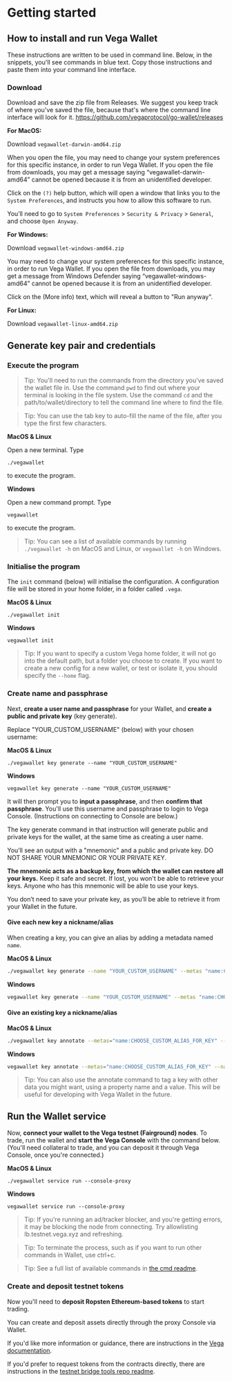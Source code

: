 # Getting started

## How to install and run Vega Wallet
These instructions are written to be used in command line. Below, in the snippets, you'll see commands in blue text. Copy those instructions and paste them into your command line interface.

### Download
Download and save the zip file from Releases. We suggest you keep track of where you've saved the file, because that's where the command line interface will look for it.
https://github.com/vegaprotocol/go-wallet/releases

**For MacOS:**

Download `vegawallet-darwin-amd64.zip`

When you open the file, you may need to change your system preferences for this specific instance, in order to run Vega Wallet. If you open the file from downloads, you may get a message saying “vegawallet-darwin-amd64” cannot be opened because it is from an unidentified developer.

Click on the `(?)` help button, which will open a window that links you to the `System Preferences`, and instructs you how to allow this software to run.

You’ll need to go to `System Preferences` > `Security & Privacy` > `General`, and choose `Open Anyway`.

**For Windows:**

Download `vegawallet-windows-amd64.zip`

You may need to change your system preferences for this specific instance, in order to run Vega Wallet. If you open the file from downloads, you may get a message from Windows Defender saying “vegawallet-windows-amd64” cannot be opened because it is from an unidentified developer.

Click on the (More info) text, which will reveal a button to "Run anyway".

**For Linux:**

Download `vegawallet-linux-amd64.zip`

## Generate key pair and credentials

### Execute the program

> Tip: You'll need to run the commands from the directory you've saved the wallet file in. Use the command `pwd` to find out where your terminal is looking in the file system. Use the command `cd` and the path/to/wallet/directory to tell the command line where to find the file.

> Tip: You can use the tab key to auto-fill the name of the file, after you type the first few characters.

**MacOS & Linux**

Open a new terminal. Type

```console
./vegawallet
```
to execute the program.

**Windows**

Open a new command prompt. Type

```console
vegawallet
```
to execute the program.

> Tip: You can see a list of available commands by running  `./vegawallet -h` on MacOS and Linux, or `vegawallet -h` on Windows.

### Initialise the program

The `init` command (below) will initialise the configuration. A configuration file will be stored in your home folder, in a folder called `.vega`.

**MacOS & Linux**

```console
./vegawallet init
```
**Windows**

```console
vegawallet init
```

> Tip: If you want to specify a custom Vega home folder, it will not go into the default path, but a folder you choose to create. If you want to create a new config for a new wallet, or test or isolate it, you should specify the `--home` flag.


### Create name and passphrase
Next, **create a user name and passphrase** for your Wallet, and **create a public and private key** (key generate).

Replace "YOUR_CUSTOM_USERNAME" (below) with your chosen username:

**MacOS & Linux**

```console
./vegawallet key generate --name "YOUR_CUSTOM_USERNAME"
```

**Windows**

```console
vegawallet key generate --name "YOUR_CUSTOM_USERNAME"
```

It will then prompt you to **input a passphrase**, and then **confirm that passphrase**. You'll use this username and passphrase to login to Vega Console. (Instructions on connecting to Console are below.)

The key generate command in that instruction will generate public and private keys for the wallet, at the same time as creating a user name.

You’ll see an output with a "mnemonic" and a public and private key. DO NOT SHARE YOUR MNEMONIC OR YOUR PRIVATE KEY.

**The mnemonic acts as a backup key, from which the wallet can restore all your keys.** Keep it safe and secret. If lost, you won't be able to retrieve your keys. Anyone who has this mnemonic will be able to use your keys.

You don’t need to save your private key, as you’ll be able to retrieve it from your Wallet in the future.

#### Give each new key a nickname/alias

When creating a key, you can give an alias by adding a metadata named `name`.

**MacOS & Linux**

```sh
./vegawallet key generate --name "YOUR_CUSTOM_USERNAME" --metas "name:CHOOSE_CUSTOM_ALIAS_FOR_KEY"`
```

**Windows**

```sh
vegawallet key generate --name "YOUR_CUSTOM_USERNAME" --metas "name:CHOOSE_CUSTOM_ALIAS_FOR_KEY"
```

#### Give an existing key a nickname/alias

**MacOS & Linux**

```sh
./vegawallet key annotate --metas="name:CHOOSE_CUSTOM_ALIAS_FOR_KEY" --name="YOUR_CUSTOM_USERNAME" --pubkey="REPLACE_THIS_WITH_YOUR_PUBLIC_KEY"
```

**Windows**

```sh
vegawallet key annotate --metas="name:CHOOSE_CUSTOM_ALIAS_FOR_KEY" --name="YOUR_CUSTOM_USERNAME" --pubkey="REPLACE_THIS_WITH_YOUR_PUBLIC_KEY"
```

> Tip: You can also use the annotate command to tag a key with other data you might want, using a property name and a value. This will be useful for developing with Vega Wallet in the future.

## Run the Wallet service
Now, **connect your wallet to the Vega testnet (Fairground) nodes**. To trade, run the wallet and **start the Vega Console** with the command below. (You'll need collateral to trade, and you can deposit it through Vega Console, once you're connected.)

**MacOS & Linux**

```console
./vegawallet service run --console-proxy
```
**Windows**

```console
vegawallet service run --console-proxy
```

> Tip: If you're running an ad/tracker blocker, and you're getting errors, it may be blocking the node from connecting. Try allowlisting lb.testnet.vega.xyz and refreshing.

> Tip: To terminate the process, such as if you want to run other commands in Wallet, use ctrl+c.

> Tip: See a full list of available commands in [the cmd readme](/cmd/README.md).

### Create and deposit testnet tokens
Now you'll need to **deposit Ropsten Ethereum-based tokens** to start trading.

You can create and deposit assets directly through the proxy Console via Wallet.

If you'd like more information or guidance, there are instructions in the [Vega documentation](https://docs.fairground.vega.xyz/docs/wallet/).

If you'd prefer to request tokens from the contracts directly, there are instructions in the [testnet bridge tools repo readme](https://github.com/vegaprotocol/Public_Test_Bridge_Tools/blob/master/docs/mew.md).
